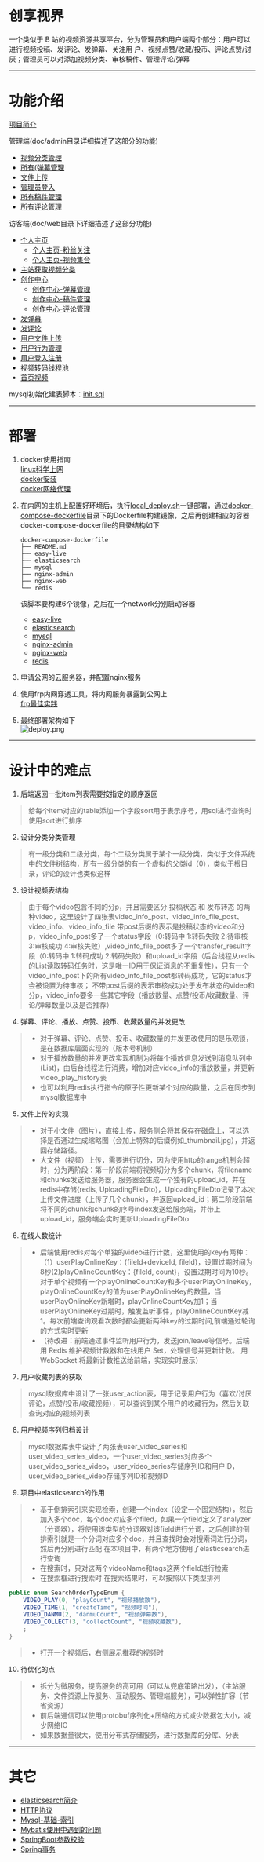 # 创享视界
一个类似于 B 站的视频资源共享平台，分为管理员和用户端两个部分：用户可以进行视频投稿、发评论、发弹幕、关注用
户、视频点赞/收藏/投币、评论点赞/讨厌；管理员可以对添加视频分类、审核稿件、管理评论/弹幕

---
# 功能介绍
[项目简介](./doc/项目简介.md)

管理端(doc/admin目录详细描述了这部分的功能)
- [视频分类管理](./doc/admin/分类管理.md)
- [所有(弹幕管理](./doc/admin/弹幕管理.md)
- [文件上传](./doc/admin/文件上传.md)
- [管理员登入](./doc/admin/登入注册.md)
- [所有稿件管理](./doc/admin/稿件管理.md)
- [所有评论管理](./doc/admin/评论管理.md)

访客端(doc/web目录下详细描述了这部分功能)
- [个人主页](./doc/web/个人主页.md)
  - [个人主页-粉丝关注](./doc/web/个人主页-粉丝关注.md)
  - [个人主页-视频集合](./doc/web/个人主页-视频集合.md)
- [主站获取视频分类](./doc/web/分类管理.md)
- [创作中心](./doc/web/创作中心.md)
  - [创作中心-弹幕管理](./doc/web/创作中心-弹幕管理.md)
  - [创作中心-稿件管理](./doc/web/创作中心-稿件管理.md)
  - [创作中心-评论管理](./doc/web/创作中心-评论管理.md)
- [发弹幕](./doc/web/发弹幕.md)
- [发评论](./doc/web/发评论.md)
- [用户文件上传](./doc/web/文件上传.md)
- [用户行为管理](./doc/web/用户行为管理.md)
- [用户登入注册](./doc/web/登入注册.md)
- [视频转码线程池](./doc/web/视频转码线程池.md)
- [首页视频](./doc/web/首页视频.md)

mysql初始化建表脚本：[init.sql](./doc/init.sql)

---
# 部署
1. docker使用指南<br>
[linux科学上网](https://v2raya.org/docs/prologue/quick-start/)<br>
[docker安装](https://yeasy.gitbook.io/docker_practice/install/ubuntu)<br>
[docker网络代理](https://yeasy.gitbook.io/docker_practice/advanced_network/http_https_proxy)
2. 在内网的主机上配置好环境后，执行[local_deploy.sh](./local_deploy.sh)一键部署，通过[docker-compose-dockerfile](./docker-compose-dockerfile/README.md)目录下的Dockerfile构建镜像，之后再创建相应的容器<br>
docker-compose-dockerfile的目录结构如下
    ```shell
    docker-compose-dockerfile
    ├── README.md
    ├── easy-live
    ├── elasticsearch
    ├── mysql
    ├── nginx-admin
    ├── nginx-web
    └── redis
    ```
    该脚本要构建6个镜像，之后在一个network分别启动容器
   - [easy-live](./docker-compose-dockerfile/easy-live/README.md)
   - [elasticsearch](./docker-compose-dockerfile/elasticsearch/README.md)
   - [mysql](./docker-compose-dockerfile/mysql/README.md)
   - [nginx-admin](./docker-compose-dockerfile/nginx-admin/README.md)
   - [nginx-web](./docker-compose-dockerfile/nginx-web/README.md)
   - [redis](./docker-compose-dockerfile/redis/README.md)

3. 申请公网的云服务器，并配置nginx服务
4. 使用frp内网穿透工具，将内网服务暴露到公网上<br>
[frp最佳实践](https://zhuanlan.zhihu.com/p/529308715)
5. 最终部署架构如下<br>
![deploy.png](./images/deploy.png)

---

# 设计中的难点
1. 后端返回一批item列表需要按指定的顺序返回<br>
> 给每个item对应的table添加一个字段sort用于表示序号，用sql进行查询时使用sort进行排序

2. 设计分类分类管理<br>
> 有一级分类和二级分类，每个二级分类属于某个一级分类，类似于文件系统中的文件树结构，所有一级分类的有一个虚拟的父类id（0），类似于根目录，评论的设计也类似这样

3. 设计视频表结构<br>
> 由于每个video包含不同的分p，并且需要区分 投稿状态 和 发布转态 的两种video，这里设计了四张表video_info_post、video_info_file_post、video_info、video_info_file
带post后缀的表示是投稿状态的video和分p，video_info_post多了一个status字段（0:转码中 1:转码失败 2:待审核 3:审核成功 4:审核失败）,video_info_file_post多了一个transfer_result字段（0:转码中 1:转码成功 2:转码失败）和upload_id字段（后台线程从redis的List读取转码任务时，这是唯一ID用于保证消息的不重复性），只有一个video_info_post下的所有video_info_file_post都转码成功，它的status才会被设置为待审核；
不带post后缀的表示审核成功处于发布状态的video和分p，video_info要多一些其它字段（播放数量、点赞/投币/收藏数量、评论/弹幕数量以及是否推荐）

4. 弹幕、评论、播放、点赞、投币、收藏数量的并发更改<br>
> - 对于弹幕、评论、点赞、投币、收藏数量的并发更改使用的是乐观锁，是在数据库层面实现的（版本号机制）
> - 对于播放数量的并发更改实现机制为将每个播放信息发送到消息队列中(List)，由后台线程进行消费，增加对应video_info的播放数量，并更新video_play_history表
> - 也可以利用redis执行指令的原子性更新某个对应的数量，之后在同步到mysql数据库中

5. 文件上传的实现<br>
> - 对于小文件（图片），直接上传，服务侧会将其保存在磁盘上，可以选择是否通过生成缩略图（会加上特殊的后缀例如_thumbnail.jpg），并返回存储路径。
> - 大文件（视频）上传，需要进行切分，因为使用http的range机制会超时，分为两阶段：第一阶段前端将视频切分为多个chunk，将filename和chunks发送给服务器，服务器会生成一个独有的upload_id，并在redis中存储{redis, UploadingFileDto}，UploadingFileDto记录了本次上传文件进度（上传了几个chunk），并返回upload_id；第二阶段前端将不同的chunk和chunk的序号index发送给服务端，并带上upload_id，服务端会实时更新UploadingFileDto

6. 在线人数统计<br>
> - 后端使用redis对每个单独的video进行计数，这里使用的key有两种：（1）userPlayOnlineKey：{fileId+deviceId, fileId}，设置过期时间为8秒(2)playOnlineCountKey：{fileId, count}，设置过期时间为10秒。对于单个视频有一个playOnlineCountKey和多个userPlayOnlineKey，playOnlineCountKey的值为userPlayOnlineKey的数量，当userPlayOnlineKey新增时，playOnlineCountKey加1；当userPlayOnlineKey过期时，触发监听事件，playOnlineCountKey减1。每次前端查询观看次数时都会更新两种key的过期时间,前端通过轮询的方式实时更新
> - （待改进：前端通过事件监听用户行为，发送join/leave等信号。后端用 Redis 维护视频计数器和在线用户 Set，处理信号并更新计数。
用 WebSocket 将最新计数推送给前端，实现实时展示）

7. 用户收藏列表的获取<br>
> mysql数据库中设计了一张user_action表，用于记录用户行为（喜欢/讨厌评论，点赞/投币/收藏视频），可以查询到某个用户的收藏行为，然后关联查询对应的视频列表

8. 用户视频序列归档设计<br>
> mysql数据库表中设计了两张表user_video_series和user_video_series_video，一个user_video_series对应多个user_video_series_video，user_video_series存储序列ID和用户ID，user_video_series_video存储序列ID和视频ID

9. 项目中elasticsearch的作用<br>
> - 基于倒排索引来实现检索，创建一个index（设定一个固定结构），然后加入多个doc，每个doc对应多个filed，如果一个field定义了analyzer（分词器），将使用该类型的分词器对该field进行分词，之后创建的倒排索引就是一个分词对应多个doc，并且查找时会对搜索词进行分词，然后再分别进行匹配
   在本项目中，有两个地方使用了elasticsearch进行查询
> - 在搜索时，只对这两个videoName和tags这两个field进行检索
> - 在搜索框进行搜索时
  在搜索结果时，可以按照以下类型排列
```java
public enum SearchOrderTypeEnum {
    VIDEO_PLAY(0, "playCount", "视频播放数"),
    VIDEO_TIME(1, "createTime", "视频时间"),
    VIDEO_DANMU(2, "danmuCount", "视频弹幕数"),
    VIDEO_COLLECT(3, "collectCount", "视频收藏数"),
    ;
}
```
> - 打开一个视频后，右侧展示推荐的视频时

10. 待优化的点<br>
> - 拆分为微服务，提高服务的高可用（可以从兜底策略出发），（主站服务、文件资源上传服务、互动服务、管理端服务），可以弹性扩容（节省资源）
> - 前后端通信可以使用protobuf序列化+压缩的方式减少数据包大小，减少网络IO
> - 如果数据量很大，使用分布式存储服务，进行数据库的分库、分表

---
# 其它
- [elasticsearch简介](./doc/other/elasticsearch.md)
- [HTTP协议](./doc/other/HTTP协议.md)
- [Mysql-基础-索引](./doc/other/Mysql-基础-索引.md)
- [Mybatis使用中遇到的问题](./doc/other/Mybatis.md)
- [SpringBoot参数校验](./doc/other/spring-boot-starter-validation.md)
- [Spring事务](./doc/other/Spring事务.md)
